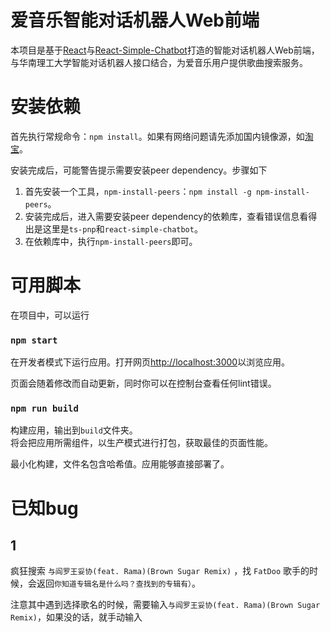 # 爱音乐智能对话机器人Web前端

本项目是基于[React](https://reactjs.org)与[React-Simple-Chatbot](https://github.com/LucasBassetti/react-simple-chatbot)打造的智能对话机器人Web前端，与华南理工大学智能对话机器人接口结合，为爱音乐用户提供歌曲搜索服务。

# 安装依赖

首先执行常规命令：`npm install`。如果有网络问题请先添加国内镜像源，如[淘宝](https://npm.taobao.org/)。

安装完成后，可能警告提示需要安装peer dependency。步骤如下

1. 首先安装一个工具，`npm-install-peers`：`npm install -g npm-install-peers`。
2. 安装完成后，进入需要安装peer dependency的依赖库，查看错误信息看得出是这里是`ts-pnp`和`react-simple-chatbot`。
3. 在依赖库中，执行`npm-install-peers`即可。

# 可用脚本

在项目中，可以运行

### `npm start`

在开发者模式下运行应用。打开网页<http://localhost:3000>以浏览应用。

页面会随着修改而自动更新，同时你可以在控制台查看任何lint错误。

### `npm run build`

构建应用，输出到`build`文件夹。<br>将会把应用所需组件，以生产模式进行打包，获取最佳的页面性能。

最小化构建，文件名包含哈希值。应用能够直接部署了。

# 已知bug

## 1

疯狂搜索 `与阎罗王妥协(feat. Rama)(Brown Sugar Remix)` ，找 `FatDoo` 歌手的时候，会返回`你知道专辑名是什么吗？查找到的专辑有）`。

注意其中遇到选择歌名的时候，需要输入`与阎罗王妥协(feat. Rama)(Brown Sugar Remix)`，如果没的话，就手动输入
